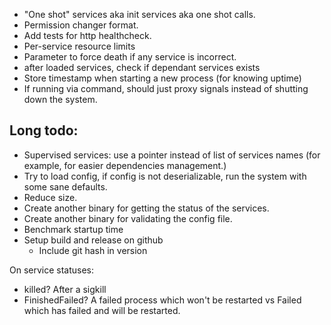* "One shot" services aka init services aka one shot calls.
* Permission changer format.
* Add tests for http healthcheck.
* Per-service resource limits
* Parameter to force death if any service is incorrect.
* after loaded services, check if dependant services exists
* Store timestamp when starting a new process (for knowing uptime)
* If running via command, should just proxy signals instead of shutting down the system.

## Long todo:
* Supervised services: use a pointer instead of list of services names (for example, for easier dependencies management.)
* Try to load config, if config is not deserializable, run the system with some sane defaults.
* Reduce size.
* Create another binary for getting the status of the services.
* Create another binary for validating the config file.
* Benchmark startup time
* Setup build and release on github
    * Include git hash in version

On service statuses:
* killed? After a sigkill
* FinishedFailed? A failed process which won't be restarted vs Failed which has failed and will be restarted.
